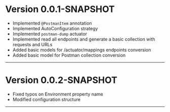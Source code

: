 # Version 0.0.1-SNAPSHOT

- Implemented `@PostmanItem` annotation
- Implemented AutoConfiguration strategy
- Implemented `postman-dump` actuator
- Implemented read all endpoints and generate a basic collection with requests and URLs
- Added basic models for /actuator/mappings endpoints conversion
- Added basic model for Postman collection conversion

---

# Version 0.0.2-SNAPSHOT

- Fixed typos on Environment property name
- Modified configuration structure

---
